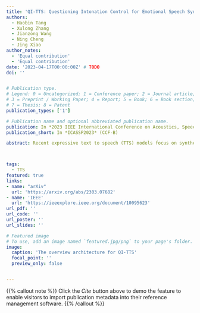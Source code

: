 ```yaml
---
title: 'QI-TTS: Questioning Intonation Control for Emotional Speech Synthesis'
authors:
  - Haobin Tang
  - Xulong Zhang
  - Jianzong Wang
  - Ning Cheng
  - Jing Xiao 
author_notes:
  - 'Equal contribution'
  - 'Equal contribution'
date: '2023-04-17T00:00:00Z' # TODO
doi: ''


# Publication type.
# Legend: 0 = Uncategorized; 1 = Conference paper; 2 = Journal article;
# 3 = Preprint / Working Paper; 4 = Report; 5 = Book; 6 = Book section;
# 7 = Thesis; 8 = Patent
publication_types: ['1']

# Publication name and optional abbreviated publication name.
publication: In *2023 IEEE International Conference on Acoustics, Speech and Signal Processing*
publication_short: In *ICASSP2023* (CCF-B)

abstract: Recent expressive text to speech (TTS) models focus on synthesizing emotional speech, but some fine-grained styles such as intonation are neglected. In this paper, we propose QI-TTS which aims to better transfer and control intonation to further deliver the speaker's questioning intention while transferring emotion from reference speech. We propose a multi-style extractor to extract style embedding from two different levels. While the sentence level represents emotion, the final syllable level represents intonation. For fine-grained intonation control, we use relative attributes to represent intonation intensity at the syllable level.Experiments have validated the effectiveness of QI-TTS for improving intonation expressiveness in emotional speech synthesis.



tags:
  - TTS
featured: true
links:
- name: "arXiv"
  url: 'https://arxiv.org/abs/2303.07682'
- name: 'IEEE'
  url: 'https://ieeexplore.ieee.org/document/10095623'
url_pdf: ''
url_code: ''
url_poster: ''
url_slides: ''

# Featured image
# To use, add an image named `featured.jpg/png` to your page's folder.
image:
  caption: 'The overview architecture for QI-TTS'
  focal_point: ''
  preview_only: false


---
```


{{% callout note %}}
Click the _Cite_ button above to demo the feature to enable visitors to import publication metadata into their reference management software.
{{% /callout %}}

